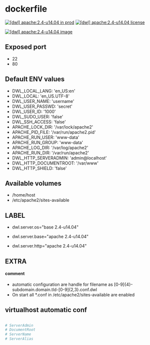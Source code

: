 # dockerfile

[![[dwl] apache:2.4-u14.04 in prod][badge-shields]](https://hub.docker.com/r/davask/d-apache/)
[![[dwl] apache:2.4-u14.04 license][badge-fossa]](https://app.fossa.io/projects/git%2Bhttps%3A%2F%2Fgithub.com%2Fdavask%2Fd-apache?ref=badge_shield)

[![[dwl] apache:2.4-u14.04 image][badge-docker]](https://hub.docker.com/r/davask/d-apache/)

[badge-docker]: https://dockeri.co/image/davask/d-apache "[dwl] apache:2.4-u14.04 image"
[badge-shields]: https://img.shields.io/badge/davask%2Fd--apache-env_prod-brightgreen.svg?style=flat "[dwl] apache:2.4-u14.04 in prod"
[badge-fossa]: https://img.shields.io/badge/davask%2Fd--apache-license_MIT-brightgreen.svg?style=flat "[dwl] apache:2.4-u14.04 license"

## Exposed port

- 22
- 80
## Default ENV values

- DWL_LOCAL_LANG: 'en_US:en'
- DWL_LOCAL: 'en_US.UTF-8'
- DWL_USER_NAME: 'username'
- DWL_USER_PASSWD: 'secret'
- DWL_USER_ID: '1000'
- DWL_SUDO_USER: 'false'
- DWL_SSH_ACCESS: 'false'
- APACHE_LOCK_DIR: '/var/lock/apache2'
- APACHE_PID_FILE: '/var/run/apache2.pid'
- APACHE_RUN_USER: 'www-data'
- APACHE_RUN_GROUP: 'www-data'
- APACHE_LOG_DIR: '/var/log/apache2'
- APACHE_RUN_DIR: '/var/run/apache2'
- DWL_HTTP_SERVERADMIN: 'admin@localhost'
- DWL_HTTP_DOCUMENTROOT: '/var/www'
- DWL_HTTP_SHIELD: 'false'
## Available volumes

- /home/host
- /etc/apache2/sites-available
## LABEL

- dwl.server.os="base 2.4-u14.04"

- dwl.server.base="apache 2.4-u14.04"

- dwl.server.http="apache 2.4-u14.04"

## EXTRA

#### comment

- automatic configuration are handle for filename as [0-9]{4}\-subdomain\.domain\.tld\-[0-9]{2,3}\.conf\.dwl
- On start all *.conf in /etc/apache2/sites-available are enabled

## virtualhost automatic conf

```bash

# ServerAdmin
# DocumentRoot
# ServerName
# ServerAlias

```

